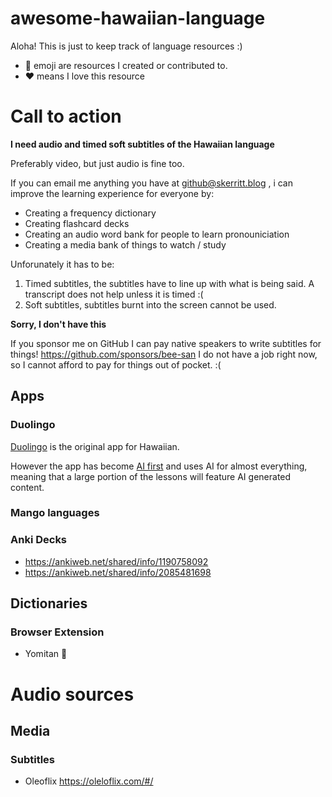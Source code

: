 # awesome-hawaiian-language
Aloha! This is just to keep track of language resources :)

* 🐝 emoji are resources I created or contributed to.
* ❤️ means I love this resource

# Call to action

**I need audio and timed soft subtitles of the Hawaiian language**

Preferably video, but just audio is fine too.

If you can email me anything you have at github@skerritt.blog , i can improve the learning experience for everyone by:
* Creating a frequency dictionary
* Creating flashcard decks
* Creating an audio word bank for people to learn pronouniciation
* Creating a media bank of things to watch / study

Unforunately it has to be:
1. Timed subtitles, the subtitles have to line up with what is being said. A transcript does not help unless it is timed :(
2. Soft subtitles, subtitles burnt into the screen cannot be used.

**Sorry, I don't have this**

If you sponsor me on GitHub I can pay native speakers to write subtitles for things!
https://github.com/sponsors/bee-san
I do not have a job right now, so I cannot afford to pay for things out of pocket. :(

## Apps
### Duolingo

[Duolingo](https://www.duolingo.com/) is the original app for Hawaiian.

However the app has become [AI first](https://fortune.com/2025/05/20/duolingo-ai-teacher-schools-childcare/) and uses AI for almost everything, meaning that a large portion of the lessons will feature AI generated content.

### Mango languages

### Anki Decks

* https://ankiweb.net/shared/info/1190758092
* https://ankiweb.net/shared/info/2085481698


## Dictionaries

### Browser Extension
* Yomitan 🐝

# Audio sources

## Media

### Subtitles

* Oleoflix https://oleloflix.com/#/
